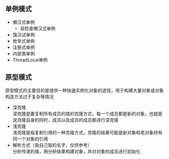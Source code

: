 ## 单例模式
  * 懒汉式单例
    * 双检查懒汉式单例
  * 饿汉试单例
  * 枚举式单例
  * 注册式单例
  * 内部类单例
  * ThreadLocal单例
## 原型模式  
  原型模式的主要目的是提供一种快速实例化对象的途径，用于构建大量对象或对象构造方法过于复杂等情况
  * 深克隆  
    深克隆是置复制所有成员的值的克隆方式，每一个成员都是新的对象，也就是说克隆自身的同时，成员以及成员的成员都进行深克隆
  * 浅克隆  
    浅克隆是指复制引用的一种克隆方式，克隆的结果可能是新对象和老对象持有同一个对象的引用
  * 解析方式（我自己取的名字，仅供参考）  
    分析传递的值，用分析结果构建对象，并对对象的成员进行初始化